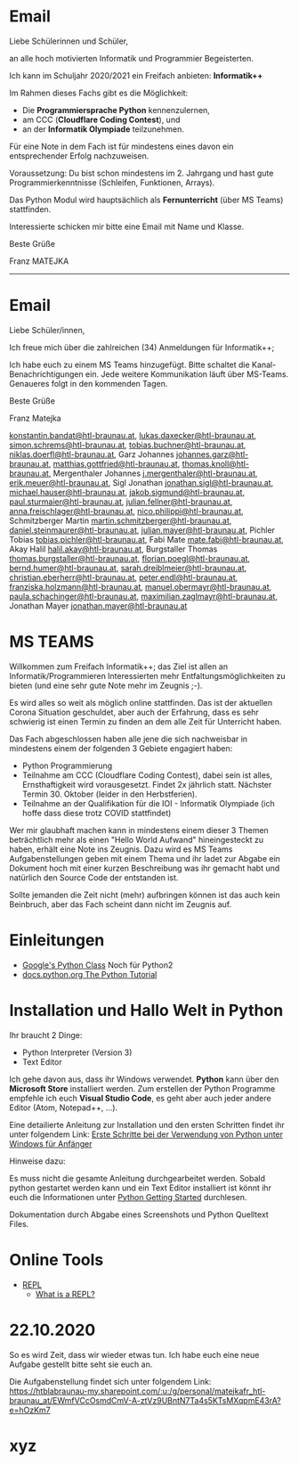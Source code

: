 # Email

Liebe Schülerinnen und Schüler,

an alle hoch motivierten Informatik und Programmier Begeisterten.

Ich kann im Schuljahr 2020/2021 ein Freifach anbieten: **Informatik++**

Im Rahmen dieses Fachs gibt es die Möglichkeit:

- Die **Programmiersprache Python** kennenzulernen,
- am CCC (**Cloudflare Coding Contest**), und 
- an der **Informatik Olympiade** teilzunehmen.

Für eine Note in dem Fach ist für mindestens eines davon ein entsprechender Erfolg nachzuweisen.

Voraussetzung: Du bist schon mindestens im 2. Jahrgang und hast gute Programmierkenntnisse (Schleifen, Funktionen, Arrays).

Das Python Modul wird hauptsächlich als **Fernunterricht** (über MS Teams) stattfinden.

Interessierte schicken mir bitte eine Email mit Name und Klasse.

Beste Grüße

Franz MATEJKA



---



# Email

Liebe Schüler/innen,

Ich freue mich über die zahlreichen (34) Anmeldungen für Informatik++; 

Ich habe euch zu einem MS Teams hinzugefügt. Bitte schaltet die Kanal-Benachrichtigungen ein. Jede weitere Kommunikation läuft über MS-Teams. Genaueres folgt in den kommenden Tagen. 

Beste Grüße

Franz Matejka



konstantin.bandat@htl-braunau.at, lukas.daxecker@htl-braunau.at, simon.schrems@htl-braunau.at, tobias.buchner@htl-braunau.at, niklas.doerfl@htl-braunau.at, Garz Johannes <johannes.garz@htl-braunau.at>, matthias.gottfried@htl-braunau.at, thomas.knoll@htl-braunau.at, Mergenthaler Johannes <j.mergenthaler@htl-braunau.at>, erik.meuer@htl-braunau.at, Sigl Jonathan <jonathan.sigl@htl-braunau.at>, michael.hauser@htl-braunau.at, jakob.sigmund@htl-braunau.at, paul.sturmaier@htl-braunau.at, julian.fellner@htl-braunau.at, anna.freischlager@htl-braunau.at, nico.philippi@htl-braunau.at, Schmitzberger Martin <martin.schmitzberger@htl-braunau.at>, daniel.steinmaurer@htl-braunau.at, julian.mayer@htl-braunau.at, Pichler Tobias <tobias.pichler@htl-braunau.at>, Fabi Mate <mate.fabi@htl-braunau.at>, Akay Halil <halil.akay@htl-braunau.at>, Burgstaller Thomas <thomas.burgstaller@htl-braunau.at>, florian.poegl@htl-braunau.at, bernd.humer@htl-braunau.at, sarah.dreiblmeier@htl-braunau.at, christian.eberherr@htl-braunau.at, peter.endl@htl-braunau.at, franziska.holzmann@htl-braunau.at, manuel.obermayr@htl-braunau.at, paula.schachinger@htl-braunau.at, maximilian.zaglmayr@htl-braunau.at, Jonathan Mayer <jonathan.mayer@htl-braunau.at>



# MS TEAMS

Willkommen zum Freifach Informatik++; das Ziel ist allen an Informatik/Programmieren Interessierten mehr Entfaltungsmöglichkeiten zu bieten (und eine sehr gute Note mehr im Zeugnis ;-).

Es wird alles so weit als möglich online stattfinden. Das ist der aktuellen Corona Situation geschuldet, aber auch der Erfahrung, dass es sehr schwierig ist einen Termin zu finden an dem alle Zeit für Unterricht haben.

Das Fach abgeschlossen haben alle jene die sich nachweisbar in mindestens einem der folgenden 3 Gebiete engagiert haben:

- Python Programmierung
- Teilnahme am CCC (Cloudflare Coding Contest), dabei sein ist alles, Ernsthaftigkeit wird vorausgesetzt. Findet 2x jährlich statt. Nächster Termin 30. Oktober (leider in den Herbstferien).
- Teilnahme an der Qualifikation für die IOI - Informatik Olympiade (ich hoffe dass diese trotz COVID stattfindet)

Wer mir glaubhaft machen kann in mindestens einem dieser 3 Themen beträchtlich mehr als einen "Hello World Aufwand" hineingesteckt zu haben, erhält eine Note ins Zeugnis. Dazu wird es MS Teams Aufgabenstellungen geben mit einem Thema und ihr ladet zur Abgabe ein Dokument hoch mit einer kurzen Beschreibung was ihr gemacht habt und natürlich den Source Code der entstanden ist.

Sollte jemanden die Zeit nicht (mehr) aufbringen können ist das auch kein Beinbruch, aber das Fach scheint dann nicht im Zeugnis auf.









# Einleitungen

- [Google's Python Class](https://developers.google.com/edu/python)
  Noch für Python2
- [docs.python.org The Python Tutorial](https://docs.python.org/3/tutorial/index.html)



# Installation und Hallo Welt in Python

Ihr braucht 2 Dinge:

- Python Interpreter (Version 3)
- Text Editor

Ich gehe davon aus, dass ihr Windows verwendet. **Python** kann über den **Microsoft Store** installiert werden. Zum erstellen der Python Programme empfehle ich euch **Visual Studio Code**, es geht aber auch jeder andere Editor (Atom, Notepad++, ...).

Eine detailierte Anleitung zur Installation und den ersten Schritten findet ihr unter folgendem Link: [Erste Schritte bei der Verwendung von Python unter Windows für Anfänger](https://docs.microsoft.com/de-de/windows/python/beginners)

Hinweise dazu: 

Es muss nicht die gesamte Anleitung durchgearbeitet werden. Sobald python gestartet werden kann und ein Text Editor installiert ist könnt ihr euch die Informationen unter [Python Getting Started](https://www.w3schools.com/python/python_getstarted.asp) durchlesen.

Dokumentation durch Abgabe eines Screenshots und Python Quelltext Files.



# Online Tools

- [REPL](https://repl.it)
  - [What is a REPL?](https://codewith.mu/en/tutorials/1.0/repl)



# 22.10.2020

So es wird Zeit, dass wir wieder etwas tun. Ich habe euch eine neue Aufgabe gestellt bitte seht sie euch an.

Die Aufgabenstellung findet sich unter folgendem Link: https://htblabraunau-my.sharepoint.com/:u:/g/personal/matejkafr_htl-braunau_at/EWmfVCcOsmdCmV-A-ztVz9UBntN7Ta4s5KTsMXqpmE43rA?e=hOzKm7





# xyz



